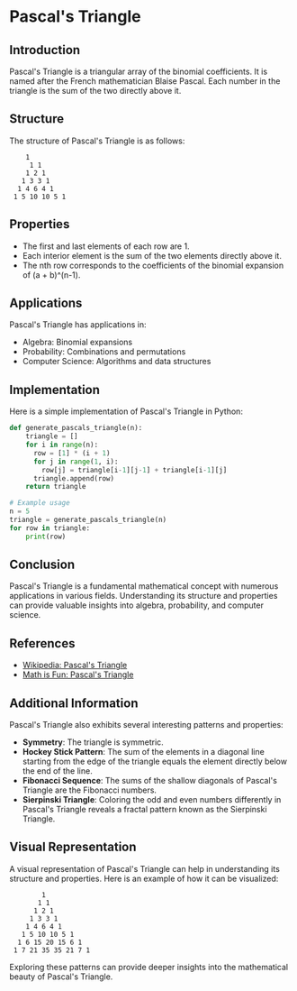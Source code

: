 # Pascal's Triangle

## Introduction
Pascal's Triangle is a triangular array of the binomial coefficients. It is named after the French mathematician Blaise Pascal. Each number in the triangle is the sum of the two directly above it.

## Structure
The structure of Pascal's Triangle is as follows:
```
    1
     1 1
    1 2 1
   1 3 3 1
  1 4 6 4 1
 1 5 10 10 5 1
```

## Properties
- The first and last elements of each row are 1.
- Each interior element is the sum of the two elements directly above it.
- The nth row corresponds to the coefficients of the binomial expansion of (a + b)^(n-1).

## Applications
Pascal's Triangle has applications in:
- Algebra: Binomial expansions
- Probability: Combinations and permutations
- Computer Science: Algorithms and data structures

## Implementation
Here is a simple implementation of Pascal's Triangle in Python:

```python
def generate_pascals_triangle(n):
    triangle = []
    for i in range(n):
      row = [1] * (i + 1)
      for j in range(1, i):
        row[j] = triangle[i-1][j-1] + triangle[i-1][j]
      triangle.append(row)
    return triangle

# Example usage
n = 5
triangle = generate_pascals_triangle(n)
for row in triangle:
    print(row)
```

## Conclusion
Pascal's Triangle is a fundamental mathematical concept with numerous applications in various fields. Understanding its structure and properties can provide valuable insights into algebra, probability, and computer science.

## References
- [Wikipedia: Pascal's Triangle](https://en.wikipedia.org/wiki/Pascal%27s_triangle)
- [Math is Fun: Pascal's Triangle](https://www.mathsisfun.com/pascals-triangle.html)

## Additional Information
Pascal's Triangle also exhibits several interesting patterns and properties:
- **Symmetry**: The triangle is symmetric.
- **Hockey Stick Pattern**: The sum of the elements in a diagonal line starting from the edge of the triangle equals the element directly below the end of the line.
- **Fibonacci Sequence**: The sums of the shallow diagonals of Pascal's Triangle are the Fibonacci numbers.
- **Sierpinski Triangle**: Coloring the odd and even numbers differently in Pascal's Triangle reveals a fractal pattern known as the Sierpinski Triangle.

## Visual Representation
A visual representation of Pascal's Triangle can help in understanding its structure and properties. Here is an example of how it can be visualized:

```
        1
       1 1
      1 2 1
     1 3 3 1
    1 4 6 4 1
   1 5 10 10 5 1
  1 6 15 20 15 6 1
 1 7 21 35 35 21 7 1
```

Exploring these patterns can provide deeper insights into the mathematical beauty of Pascal's Triangle.